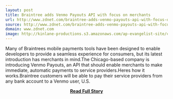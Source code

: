 ```yaml
---
layout: post
title: Braintree adds Venmo Payouts API with focus on merchants 
url: http://www.zdnet.com/braintree-adds-venmo-payouts-api-with-focus-on-merchants-7000012767/
source: http://www.zdnet.com/braintree-adds-venmo-payouts-api-with-focus-on-merchants-7000012767/
domain: www.zdnet.com
image: http://kinlane-productions.s3.amazonaws.com/ap-evangelist-site/curated/screenshots/7083_www_zdnet_com.png
---
```


<p>Many of Braintrees mobile payments tools have been designed to enable developers to provide a seamless experience for consumers, but its latest introduction has merchants in mind.The Chicago-based company is introducing Venmo Payouts, an API that should enable merchants to make immediate, automatic payments to service providers.Heres how it works.Braintree customers will be able to pay their service providers from any bank account to a Venmo user, U.S.</p>
<center><p><a href="http://www.zdnet.com/braintree-adds-venmo-payouts-api-with-focus-on-merchants-7000012767/" style='padding:25px; font-sze:18px; font-weight: bold;'>Read Full Story</a></p></center>
